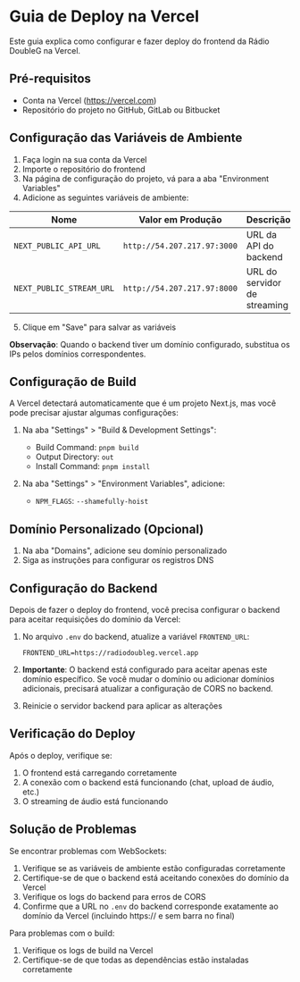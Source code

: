 # Guia de Deploy na Vercel

Este guia explica como configurar e fazer deploy do frontend da Rádio DoubleG na Vercel.

## Pré-requisitos

- Conta na Vercel (https://vercel.com)
- Repositório do projeto no GitHub, GitLab ou Bitbucket

## Configuração das Variáveis de Ambiente

1. Faça login na sua conta da Vercel
2. Importe o repositório do frontend
3. Na página de configuração do projeto, vá para a aba "Environment Variables"
4. Adicione as seguintes variáveis de ambiente:

| Nome | Valor em Produção | Descrição |
|------|-------------------|-----------|
| `NEXT_PUBLIC_API_URL` | `http://54.207.217.97:3000` | URL da API do backend |
| `NEXT_PUBLIC_STREAM_URL` | `http://54.207.217.97:8000` | URL do servidor de streaming |

5. Clique em "Save" para salvar as variáveis

**Observação**: Quando o backend tiver um domínio configurado, substitua os IPs pelos domínios correspondentes.

## Configuração de Build

A Vercel detectará automaticamente que é um projeto Next.js, mas você pode precisar ajustar algumas configurações:

1. Na aba "Settings" > "Build & Development Settings":
   - Build Command: `pnpm build`
   - Output Directory: `out`
   - Install Command: `pnpm install`

2. Na aba "Settings" > "Environment Variables", adicione:
   - `NPM_FLAGS`: `--shamefully-hoist`

## Domínio Personalizado (Opcional)

1. Na aba "Domains", adicione seu domínio personalizado
2. Siga as instruções para configurar os registros DNS

## Configuração do Backend

Depois de fazer o deploy do frontend, você precisa configurar o backend para aceitar requisições do domínio da Vercel:

1. No arquivo `.env` do backend, atualize a variável `FRONTEND_URL`:
   ```
   FRONTEND_URL=https://radiodoubleg.vercel.app
   ```

2. **Importante**: O backend está configurado para aceitar apenas este domínio específico. Se você mudar o domínio ou adicionar domínios adicionais, precisará atualizar a configuração de CORS no backend.

3. Reinicie o servidor backend para aplicar as alterações

## Verificação do Deploy

Após o deploy, verifique se:

1. O frontend está carregando corretamente
2. A conexão com o backend está funcionando (chat, upload de áudio, etc.)
3. O streaming de áudio está funcionando

## Solução de Problemas

Se encontrar problemas com WebSockets:

1. Verifique se as variáveis de ambiente estão configuradas corretamente
2. Certifique-se de que o backend está aceitando conexões do domínio da Vercel
3. Verifique os logs do backend para erros de CORS
4. Confirme que a URL no `.env` do backend corresponde exatamente ao domínio da Vercel (incluindo https:// e sem barra no final)

Para problemas com o build:

1. Verifique os logs de build na Vercel
2. Certifique-se de que todas as dependências estão instaladas corretamente 